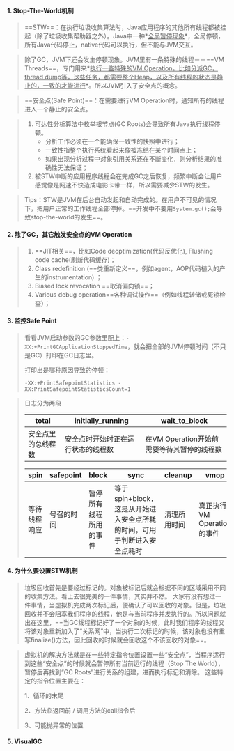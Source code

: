 #### 1. Stop-The-World机制

> ==STW==：在执行垃圾收集算法时，Java应用程序的其他所有线程都被挂起（除了垃圾收集帮助器之外）。Java中一种*<u>全局暂停现象</u>*，全局停顿，所有Java代码停止，native代码可以执行，但不能与JVM交互。

> 除了GC，JVM下还会发生停顿现象。JVM里有一条特殊的线程－－==VM Threads==，专门用来*<u>执行一些特殊的VM Operation，比如分派GC，thread dump等，这些任务，都需要整个Heap，以及所有线程的状态是静止的，一致的才能进行</u>*。所以JVM引入了安全点的概念。

> ==安全点(Safe Point)==：在需要进行VM Operation时，通知所有的线程进入一个静止的安全点。

> 1. 可达性分析算法中枚举根节点(GC Roots)会导致所有Java执行线程停顿。
>    - 分析工作必须在一个能确保一致性的快照中进行；
>    - 一致性指整个执行系统看起来像被冻结在某个时间点上；
>    - 如果出现分析过程中对象引用关系还在不断变化，则分析结果的准确性无法保证；
> 2. 被STW中断的应用程序线程会在完成GC之后恢复，频繁中断会让用户感觉像是网速不快造成电影卡带一样，所以需要减少STW的发生。

> Tips：STW是JVM在后台自动发起和自动完成的。在用户不可见的情况下，把用户正常的工作线程全部停掉。==开发中不要用`System.gc();`会导致stop-the-world的发生==。

#### 2. 除了GC，其它触发安全点的VM Operation

> 1. ==JIT相关==，比如Code deoptimization(代码反优化), Flushing code cache(刷新代码缓存)；
> 2. Class redefinition (==类重新定义==，例如agent，AOP代码植入的产生的instrumentation) ；
> 3. Biased lock revocation ==取消偏向锁==；
> 4. Various debug operation==各种调试操作==（例如线程转储或死锁检查）；

#### 3. 监控Safe Point

> 看看JVM启动参数的GC参数里配上：`-XX:+PrintGCApplicationStoppedTime`，就会把全部的JVM停顿时间（不只是GC）打印在GC日志里。
>
> 打印出是哪种原因导致的停顿：
>
> `-XX:+PrintSafepointStatistics -XX:PrintSafepointStatisticsCount=1`

> 日志分为两段
>
> | total              | initially_running                  | wait_to_block                              |
> | ------------------ | ---------------------------------- | ------------------------------------------ |
> | 安全点里的总线程数 | 安全点时开始时正在运行状态的线程数 | 在VM Operation开始前需要等待其暂停的线程数 |
>
> | spin         | safepoint  | block                  | sync                                                         | cleanup      | vmop                       |
> | ------------ | ---------- | ---------------------- | ------------------------------------------------------------ | ------------ | -------------------------- |
> | 等待线程响应 | 号召的时间 | 暂停所有线程所用的事件 | 等于spin+block，这是从开始进入安全点所耗的时间，可用于判断进入安全点耗时 | 清理所用时间 | 真正执行VM Operation的事件 |

#### 4. 为什么要设置STW机制

> 垃圾回收首先是要经过标记的。对象被标记后就会根据不同的区域采用不同的收集方法。看上去很完美的一件事情，其实并不然。 大家有没有想过一件事情，当虚拟机完成两次标记后，便确认了可以回收的对象。但是，垃圾回收并不会阻塞我们程序的线程，他是与当前程序并发执行的。所以问题就出在这里，==当GC线程标记好了一个对象的时候，此时我们程序的线程又将该对象重新加入了“关系网”中，当执行二次标记的时候，该对象也没有重写finalize()方法，因此回收的时候就会回收这个不该回收的对象==。

> 虚拟机的解决方法就是在一些特定指令位置设置一些“安全点”，当程序运行到这些“安全点”的时候就会暂停所有当前运行的线程（Stop The World），暂停后再找到“GC Roots”进行关系的组建，进而执行标记和清除。 
> 这些特定的指令位置主要在：
>
> 1、循环的末尾
>
> 2、方法临返回前 / 调用方法的call指令后
>
> 3、可能抛异常的位置

#### 5. VisualGC